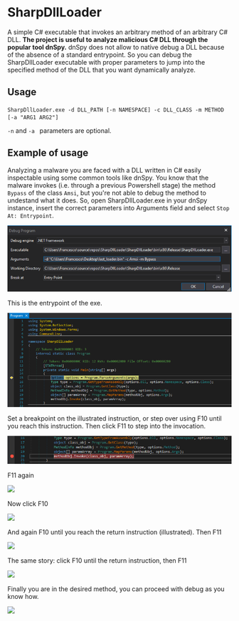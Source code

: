 # SharpDllLoader
A simple C# executable that invokes an arbitrary method of an arbitrary C# DLL. **The project is useful to analyze malicious C# DLL through the popular tool dnSpy.** dnSpy does not allow to native debug a DLL because of the absence of a standard entrypoint. So you can debug the SharpDllLoader executable with proper parameters to jump into the specified method of the DLL that you want dynamically analyze.

## Usage

`SharpDllLoader.exe -d DLL_PATH [-n NAMESPACE] -c DLL_CLASS -m METHOD [-a "ARG1 ARG2"]`

`-n` and `-a ` parameters are optional. 

## Example of usage
Analyzing a malware you are faced with a DLL written in C# easily inspectable using some common tools like dnSpy. You know that the malware invokes (i.e. through a previous Powershell stage) the method `Bypass` of the class `Amsi`, but you're not able to debug the method to undestand what it does.
So, open SharpDllLoader.exe in your dnSpy instance, insert the correct parameters into Arguments field and select `Stop At: Entrypoint`.

[![](https://github.com/hexfati/SharpDllLoader/raw/master/images/1.PNG)](https://github.com/hexfati/SharpDllLoader/raw/master/images/1.PNG)

This is the entrypoint of the exe.

![](images/2.png)

Set a breakpoint on the illustrated instruction, or step over using F10 until you reach this instruction. Then click F11 to step into the invocation.

![](images/3.png)

F11 again

[![](https://github.com/hexfati/SharpDllLoader/raw/master/images/4.PNG)](https://github.com/hexfati/SharpDllLoader/raw/master/images/4.PNG)

Now click F10

[![](https://github.com/hexfati/SharpDllLoader/raw/master/images/5.PNG)](https://github.com/hexfati/SharpDllLoader/raw/master/images/5.PNG)

And again F10 until you reach the return instruction (illustrated). Then F11

[![](https://github.com/hexfati/SharpDllLoader/raw/master/images/6.PNG)](https://github.com/hexfati/SharpDllLoader/raw/master/images/6.PNG)

The same story: click F10 until the return instruction, then F11

[![](https://github.com/hexfati/SharpDllLoader/raw/master/images/8.PNG)](https://github.com/hexfati/SharpDllLoader/raw/master/images/8.PNG)

Finally you are in the desired method, you can proceed with debug as you know how.

[![](https://github.com/hexfati/SharpDllLoader/raw/master/images/9.PNG)](https://github.com/hexfati/SharpDllLoader/raw/master/images/9.PNG)
